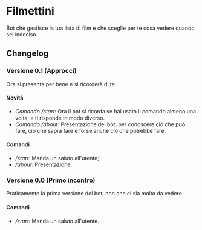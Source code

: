 # Filmettini
Bot che gestisce la tua lista di film e che sceglie per te cosa vedere quando sei indeciso.

## Changelog
### Versione 0.1 (Approcci)
Ora si presenta per bene e si ricorderà di te.
#### Novità
- _Comando /start_: Ora il bot si ricorda se hai usato il comando almeno una volta, e ti risponde in modo diverso.
- _Comando /about_: Presentazione del bot, per conoscere ciò che può fare, ciò che saprà fare e forse anche ciò che potrebbe fare.
#### Comandi
- */start*: Manda un saluto all'utente;
- */about*: Presentazione. 

### Versione 0.0 (Primo incontro)
Praticamente la prima versione del bot, non che ci sia molto da vedere
#### Comandi
- */start*: Manda un saluto all'utente.
